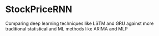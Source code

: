 # StockPriceRNN
Comparing deep learning techniques like LSTM and GRU against more traditional statistical and ML methods like  ARIMA and MLP
